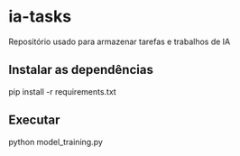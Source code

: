 # ia-tasks

Repositório usado para armazenar tarefas e trabalhos de IA

## Instalar as dependências

pip install -r requirements.txt

## Executar 

python model_training.py
